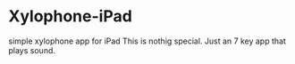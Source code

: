 # Xylophone-iPad
simple xylophone app for iPad
This is nothig special. Just an 7 key app that plays sound. 
